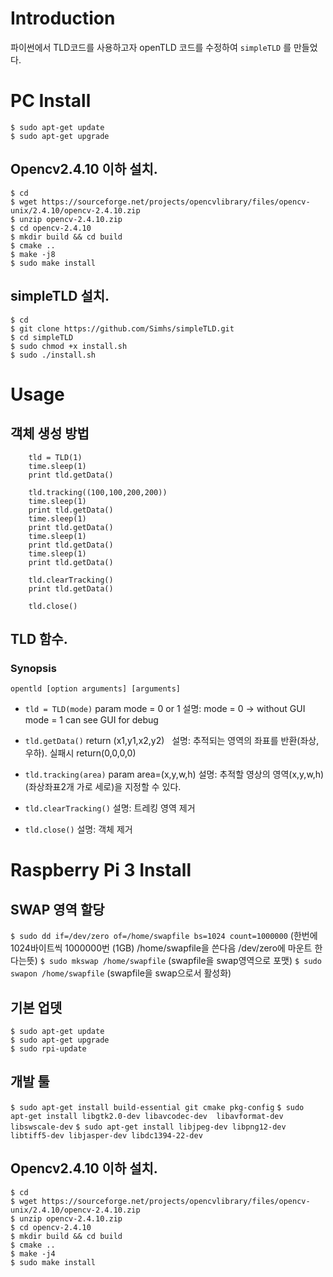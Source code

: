 # Introduction

파이썬에서 TLD코드를 사용하고자 openTLD 코드를 수정하여 `simpleTLD` 를 만들었다.

# PC Install 
```
$ sudo apt-get update
$ sudo apt-get upgrade
```
## Opencv2.4.10 이하 설치.
```
$ cd
$ wget https://sourceforge.net/projects/opencvlibrary/files/opencv-unix/2.4.10/opencv-2.4.10.zip
$ unzip opencv-2.4.10.zip
$ cd opencv-2.4.10
$ mkdir build && cd build
$ cmake ..
$ make -j8
$ sudo make install
```
## simpleTLD 설치.
```
$ cd 
$ git clone https://github.com/Simhs/simpleTLD.git
$ cd simpleTLD
$ sudo chmod +x install.sh
$ sudo ./install.sh
```

# Usage
## 객체 생성 방법 
```
    tld = TLD(1)
    time.sleep(1)
    print tld.getData()
    
    tld.tracking((100,100,200,200))
    time.sleep(1)
    print tld.getData()
    time.sleep(1)
    print tld.getData()
    time.sleep(1)
    print tld.getData()
    time.sleep(1)
    print tld.getData()
    
    tld.clearTracking()
    print tld.getData()
    
    tld.close()
```

## TLD 함수.
### Synopsis
`opentld [option arguments] [arguments]`

* `tld = TLD(mode)` param mode = 0 or 1
설명: mode = 0 -> without GUI  
     mode = 1 can see GUI for debug  
     
* `tld.getData()` return (x1,y1,x2,y2)  
설명: 추적되는 영역의 좌표를 반환(좌상,우하). 실패시 return(0,0,0,0)

* `tld.tracking(area)` param area=(x,y,w,h) 
설명: 추적할 영상의 영역(x,y,w,h)(좌상좌표2개 가로 세로)을 지정할 수 있다.

* `tld.clearTracking()`
설명: 트레킹 영역 제거

* `tld.close()`
설명: 객체 제거


# Raspberry Pi 3 Install

## SWAP 영역 할당
`$ sudo dd if=/dev/zero of=/home/swapfile bs=1024 count=1000000`
(한번에 1024바이트씩 1000000번 (1GB) /home/swapfile을 쓴다음 /dev/zero에 마운트 한다는뜻)
`$ sudo mkswap /home/swapfile`
(swapfile을 swap영역으로 포맷)
`$ sudo swapon /home/swapfile`
(swapfile을 swap으로서 활성화)
## 기본 업뎃
```
$ sudo apt-get update
$ sudo apt-get upgrade
$ sudo rpi-update
```
## 개발 툴
`$ sudo apt-get install build-essential git cmake pkg-config`
`$ sudo apt-get install libgtk2.0-dev libavcodec-dev  libavformat-dev libswscale-dev`
`$ sudo apt-get install libjpeg-dev libpng12-dev libtiff5-dev libjasper-dev libdc1394-22-dev`
## Opencv2.4.10 이하 설치.
```
$ cd
$ wget https://sourceforge.net/projects/opencvlibrary/files/opencv-unix/2.4.10/opencv-2.4.10.zip
$ unzip opencv-2.4.10.zip
$ cd opencv-2.4.10
$ mkdir build && cd build
$ cmake ..
$ make -j4
$ sudo make install
```
